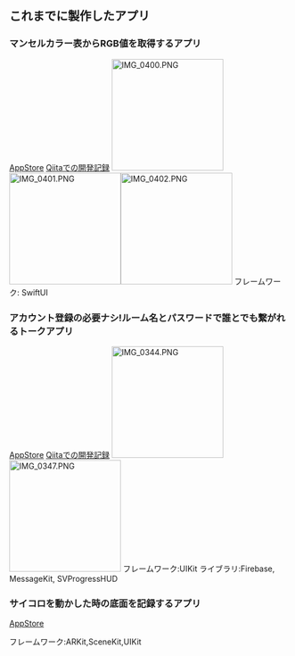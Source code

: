 ## これまでに製作したアプリ
### マンセルカラー表からRGB値を取得するアプリ

[AppStore](https://apps.apple.com/jp/app/%E8%89%B2%E6%A4%9C%E7%B4%A2/id1516435071)
[Qiitaでの開発記録](https://qiita.com/Hyperbolic_____/items/8e8057398bddf8ac078e)
<img width="200" alt="IMG_0400.PNG" src="https://qiita-image-store.s3.ap-northeast-1.amazonaws.com/0/549093/3420eafa-0128-0b50-590b-6ee23eb772ea.png"><img width="200" alt="IMG_0401.PNG" src="https://qiita-image-store.s3.ap-northeast-1.amazonaws.com/0/549093/1c2fd30d-921a-7f5d-a510-2bfa3354ed81.png"><img width="200" alt="IMG_0402.PNG" src="https://qiita-image-store.s3.ap-northeast-1.amazonaws.com/0/549093/ddd53d73-dcdc-f102-8668-c39f11797a86.png">
フレームワーク: SwiftUI

### アカウント登録の必要ナシ!ルーム名とパスワードで誰とでも繋がれるトークアプリ
[AppStore](https://apps.apple.com/jp/app/簡単チャット/id1521045947)
[Qiitaでの開発記録](https://qiita.com/Hyperbolic_____/items/d2d5a25293ea64b7f7ed)
<img width="200" alt="IMG_0344.PNG" src="https://qiita-image-store.s3.ap-northeast-1.amazonaws.com/0/549093/8abb69c8-ae43-365b-aaf1-b8b1d1042beb.png"> <img width="200" alt="IMG_0347.PNG" src="https://qiita-image-store.s3.ap-northeast-1.amazonaws.com/0/549093/6a7c8b17-bf1e-4cd3-f3bd-cb02bd7afe06.png"> 
フレームワーク:UIKit
ライブラリ:Firebase, MessageKit, SVProgressHUD

### サイコロを動かした時の底面を記録するアプリ
[AppStore](https://apps.apple.com/jp/app/arサイコロ/id1532692212)

フレームワーク:ARKit,SceneKit,UIKit
